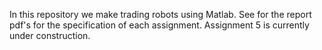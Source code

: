 In this repository we make trading robots using Matlab. See for the report pdf's for the specification of each assignment. Assignment 5 is currently under construction.
